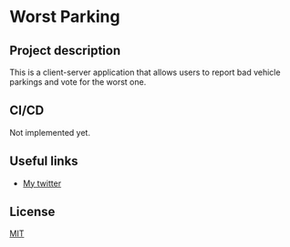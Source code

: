 # Worst Parking


## Project description

This is a client-server application that allows users to report bad vehicle parkings and vote for the worst one.

## CI/CD

Not implemented yet.

## Useful links

- [My twitter](https://twitter.com/danielsousa08)


## License

[MIT](https://opensource.org/licenses/mit-license)
